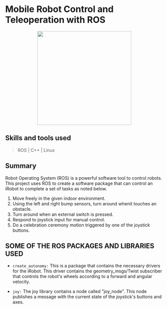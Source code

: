 # Mobile Robot Control and Teleoperation with ROS

<p align="center">
  <img width="300" src="https://secure.img1-fg.wfcdn.com/im/53613036/resize-h800-w800%5Ecompr-r85/8436/84360235/iRobot%25AE+Roomba%25AE+e5+%25285150%2529+Wi-Fi%25AE+Connected+Robot+Vacuum.jpg">
</p>

## Skills and tools used

> ROS | C++ | Linux

## Summary 

Robot Operating System (ROS) is a powerful software tool to control robots. This project uses ROS to create a software package that can control an iRobot to complete a set of tasks as noted below.

1. Move freely in the given indoor environment.
2. Using the left and right bump sensors, turn around whenit touches an obstacle.
3. Turn around when an external switch is pressed.
4. Respond to joystick input for manual control.
5. Do a celebration ceremony motion triggered by one of the joystick buttons.

## SOME OF THE ROS PACKAGES AND LIBRARIES USED

* `create_autonomy:` This is a package that contains the necessary drivers for the iRobot. This driver contains the geometry_msgs/Twist subscriber that controls the robot's wheels according to a forward and angular velocity.

* `joy:` The joy library contains a node called "joy_node". This node publishes a message with the current state of the joystick's buttons and axes.
